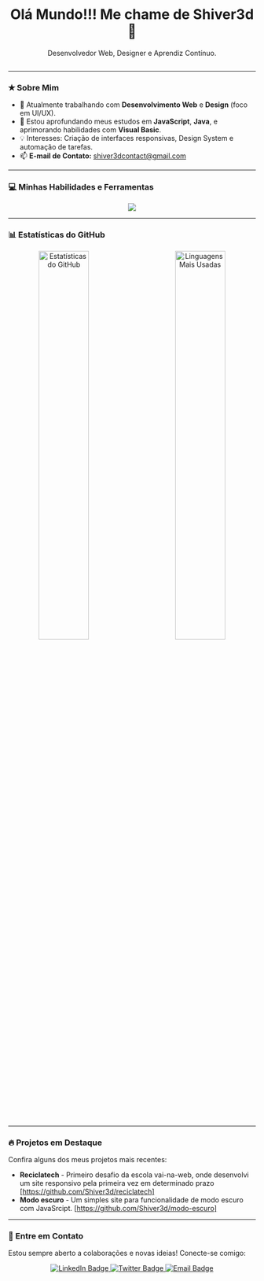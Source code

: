 <div style="display: inline-block" align="center">
  <h1>Olá Mundo!!! Me chame de Shiver3d 👋</h1> 
  <p>Desenvolvedor Web, Designer e Aprendiz Contínuo.</p>
</div>

---

### ✭ Sobre Mim

* 🔭 Atualmente trabalhando com **Desenvolvimento Web** e **Design** (foco em UI/UX).
* 🌱 Estou aprofundando meus estudos em **JavaScript**, **Java**, e aprimorando habilidades com **Visual Basic**.
* 💡 Interesses: Criação de interfaces responsivas, Design System e automação de tarefas.
* 📫 **E-mail de Contato:** [shiver3dcontact@gmail.com](mailto:shiver3dcontact@gmail.com)

---

### 💻 Minhas Habilidades e Ferramentas

<div align="center">
  <a href="https://skillicons.dev">
    <img src="https://skillicons.dev/icons?i=vscode,html,css,js,sass,java,react,github,figma,photoshop" />
  </a>
  <br>
  <p><i></i></p>
</div>

---

### 📊 Estatísticas do GitHub

<div align="center">
  <a href="https://github.com/Shiver3d">
    <img src="https://github-readme-stats.vercel.app/api?username=Shiver3d&show_icons=true&theme=holi&hide_border=false&count_private=true" alt="Estatísticas do GitHub" width="45%" align="left" style="margin-right: 10px; margin-bottom: 10px;" />
  </a>
  <a href="https://github.com/Shiver3d">
    <img src="https://github-readme-stats.vercel.app/api/top-langs?username=Shiver3d&layout=compact&langs_count=8&card_width=320&theme=holi&hide_border=false" alt="Linguagens Mais Usadas" width="45%" align="right" style="margin-left: 10px; margin-bottom: 10px;" />
  </a>
</div>

<br clear="both"/> 

---

### 🔥 Projetos em Destaque

Confira alguns dos meus projetos mais recentes:

* **Reciclatech** - Primeiro desafio da escola vai-na-web, onde desenvolvi um site responsivo pela primeira vez em determinado prazo [https://github.com/Shiver3d/reciclatech]
* **Modo escuro** - Um simples site para funcionalidade de modo escuro com JavaSrcipt. [https://github.com/Shiver3d/modo-escuro]

---

### 💬 Entre em Contato

Estou sempre aberto a colaborações e novas ideias! Conecte-se comigo:

<div align="center">
  <a href="https://www.linkedin.com/in/daniel-lopes-shiver3d/" target="_blank">
    <img src="https://img.shields.io/badge/LinkedIn-0077B5?style=for-the-badge&logo=linkedin&logoColor=white" alt="LinkedIn Badge"/>
  </a>
  <a href="https://twitter.com/Shiver3d_" target="_blank">
    <img src="https://img.shields.io/badge/Twitter-1DA1F2?style=for-the-badge&logo=twitter&logoColor=white" alt="Twitter Badge"/>
  </a>
  <a href="mailto:shiver3dcontact@gmail.com">
    <img src="https://img.shields.io/badge/Email-D14836?style=for-the-badge&logo=gmail&logoColor=white" alt="Email Badge"/>
  </a>
</div>
